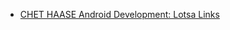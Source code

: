 * [CHET HAASE Android Development: Lotsa Links](http://graphics-geek.blogspot.ru/2015/01/android-development-lotsa-links.html)

